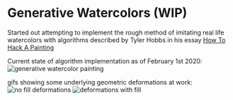 # Generative Watercolors (WIP)
Started out attempting to implement the rough method of imitating real life watercolors with algorithms described by Tyler Hobbs in his essay [How To Hack A Painting](https://tylerxhobbs.com/essays/2020/how-to-hack-a-painting)

Current state of algorithm implementation as of February 1st 2020:
![generative watercolor painting](https://i.imgur.com/2AW5AbC.png)

gifs showing some underlying geometric deformations at work:
![no fill deformations](https://i.imgur.com/fjfEvdG.gif)
![deformations with fill](https://i.imgur.com/xpsREtI.gif)
